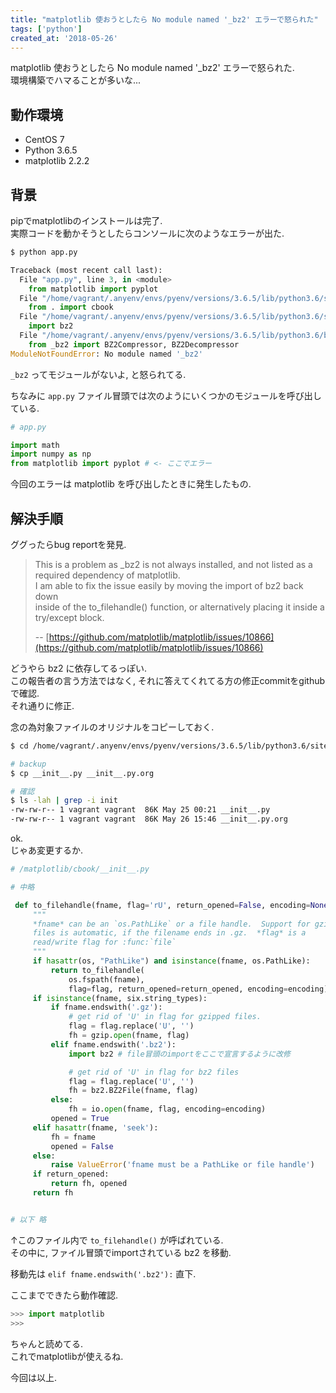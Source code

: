 ```yaml
---
title: "matplotlib 使おうとしたら No module named '_bz2' エラーで怒られた"
tags: ['python']
created_at: '2018-05-26'
---
```


matplotlib 使おうとしたら No module named '\_bz2' エラーで怒られた.  
環境構築でハマることが多いな...

## 動作環境

- CentOS 7
- Python 3.6.5
- matplotlib 2.2.2

## 背景

pipでmatplotlibのインストールは完了.  
実際コードを動かそうとしたらコンソールに次のようなエラーが出た.

```py
$ python app.py

Traceback (most recent call last):
  File "app.py", line 3, in <module>
    from matplotlib import pyplot
  File "/home/vagrant/.anyenv/envs/pyenv/versions/3.6.5/lib/python3.6/site-packages/matplotlib/__init__.py", line 127, in <module>
    from . import cbook
  File "/home/vagrant/.anyenv/envs/pyenv/versions/3.6.5/lib/python3.6/site-packages/matplotlib/cbook/__init__.py", line 13, in <module>
    import bz2
  File "/home/vagrant/.anyenv/envs/pyenv/versions/3.6.5/lib/python3.6/bz2.py", line 23, in <module>
    from _bz2 import BZ2Compressor, BZ2Decompressor
ModuleNotFoundError: No module named '_bz2'
```

`_bz2` ってモジュールがないよ, と怒られてる.

ちなみに `app.py` ファイル冒頭では次のようにいくつかのモジュールを呼び出している.

```py
# app.py

import math
import numpy as np
from matplotlib import pyplot # <- ここでエラー
```

今回のエラーは matplotlib を呼び出したときに発生したもの.

## 解決手順

ググったらbug reportを発見.

> This is a problem as \_bz2 is not always installed, and not listed as a required dependency of matplotlib.  
> I am able to fix the issue easily by moving the import of bz2 back down  
> inside of the to\_filehandle() function, or alternatively placing it inside a try/except block.
>
> -- [https://github.com/matplotlib/matplotlib/issues/10866](https://github.com/matplotlib/matplotlib/issues/10866)

どうやら bz2 に依存してるっぽい.  
この報告者の言う方法ではなく, それに答えてくれてる方の修正commitをgithubで確認.  
それ通りに修正.

念の為対象ファイルのオリジナルをコピーしておく.

```sh
$ cd /home/vagrant/.anyenv/envs/pyenv/versions/3.6.5/lib/python3.6/site-packages/matplotlib/cbook/

# backup
$ cp __init__.py __init__.py.org

# 確認
$ ls -lah | grep -i init
-rw-rw-r-- 1 vagrant vagrant  86K May 25 00:21 __init__.py
-rw-rw-r-- 1 vagrant vagrant  86K May 26 15:46 __init__.py.org
```

ok.  
じゃあ変更するか.

```py
# /matplotlib/cbook/__init__.py

# 中略

 def to_filehandle(fname, flag='rU', return_opened=False, encoding=None):
     """
     *fname* can be an `os.PathLike` or a file handle.  Support for gzipped
     files is automatic, if the filename ends in .gz.  *flag* is a
     read/write flag for :func:`file`
     """
     if hasattr(os, "PathLike") and isinstance(fname, os.PathLike):
         return to_filehandle(
             os.fspath(fname),
             flag=flag, return_opened=return_opened, encoding=encoding)
     if isinstance(fname, six.string_types):
         if fname.endswith('.gz'):
             # get rid of 'U' in flag for gzipped files.
             flag = flag.replace('U', '')
             fh = gzip.open(fname, flag)
         elif fname.endswith('.bz2'):
             import bz2 # file冒頭のimportをここで宣言するように改修

             # get rid of 'U' in flag for bz2 files
             flag = flag.replace('U', '')
             fh = bz2.BZ2File(fname, flag)
         else:
             fh = io.open(fname, flag, encoding=encoding)
         opened = True
     elif hasattr(fname, 'seek'):
         fh = fname
         opened = False
     else:
         raise ValueError('fname must be a PathLike or file handle')
     if return_opened:
         return fh, opened
     return fh


# 以下 略
```

↑このファイル内で `to_filehandle()` が呼ばれている.  
その中に, ファイル冒頭でimportされている bz2 を移動.

移動先は `elif fname.endswith('.bz2'):` 直下.

ここまでできたら動作確認.

```py
>>> import matplotlib
>>>
```

ちゃんと読めてる.  
これでmatplotlibが使えるね.

今回は以上.

